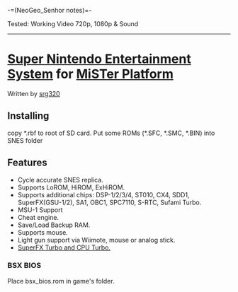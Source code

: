 -=(NeoGeo_Senhor notes)=-

Tested: Working Video 720p, 1080p & Sound

___
# [Super Nintendo Entertainment System](https://en.wikipedia.org/wiki/Super_Nintendo_Entertainment_System) for [MiSTer Platform](https://github.com/MiSTer-devel/Main_MiSTer/wiki)

Written by [srg320](https://github.com/srg320)

## Installing
copy \*.rbf to root of SD card. Put some ROMs (\*.SFC, \*.SMC, \*.BIN) into SNES folder

## Features
* Cycle accurate SNES replica.
* Supports LoROM, HiROM, ExHiROM.
* Supports additional chips: DSP-1/2/3/4, ST010, CX4, SDD1, SuperFX(GSU-1/2), SA1, OBC1, SPC7110, S-RTC, Sufami Turbo.
* MSU-1 Support
* Cheat engine.
* Save/Load Backup RAM.
* Supports mouse.
* Light gun support via Wiimote, mouse or analog stick.
* [SuperFX Turbo and CPU Turbo.](https://github.com/MiSTer-devel/SNES_MiSTer/blob/master/SNES_Turbo.md)

### BSX BIOS
Place bsx_bios.rom in game's folder.

